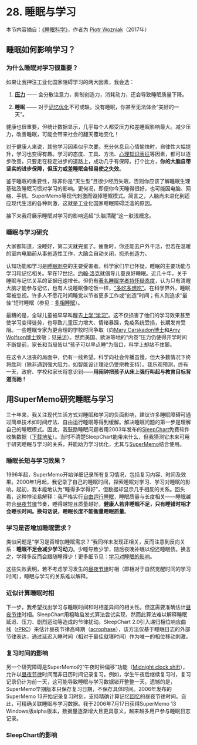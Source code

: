 # 28. 睡眠与学习

本节内容摘自：[《睡眠科学》](https://supermemo.guru/wiki/Science_of_sleep)，作者为 [Piotr Wozniak](https://supermemo.guru/wiki/Piotr_Wozniak)（2017年）

## 睡眠如何影响学习？

### 为什么睡眠对学习很重要？

如果让我押注工业化国家阻碍学习的两大因素，我会选：

1. [**压力**](https://supermemo.guru/wiki/Factors_that_affect_sleep#Stress) —— 会分散注意力，抑制创造力，消耗动力，还会导致睡眠质量下降。

2. **睡眠** —— 对于[记忆优化](https://supermemo.guru/wiki/Neural_optimization_in_sleep)不可或缺。没有睡眠，你甚至无法体会“美好的一天”。

健康也很重要，但统计数据显示，几乎每个人都受压力和差睡眠影响最大。减少压力，改善睡眠，可能会带来社会的翻天覆地变化！

对于健康人来说，其他学习因素似乎次要。充分休息且心情愉快时，自律性大幅提升，学习也变得有趣。学习的态度、工具、方法、[心理知识表征](https://supermemo.guru/wiki/20_rules)等因素，都可以逐步改善。只要走在稳定进步的道路上，成功几乎有保障。打个比方，**你的大脑自带坚实的进步保障，但压力或差睡眠会轻易使之失效**。

鉴于睡眠的重要性，除非你是“天生型”且很少经历失眠，否则你应该了解睡眠生理基础及睡眠习惯对学习的影响。更何况，即便你今天睡得很好，也可能因电脑、网络、手机、SuperMemo等现代刺激而毁掉睡眠模式。简言之，人脑尚未进化到适应现代生活的各种刺激，这就是工业化国家睡眠障碍泛滥的原因。

接下来我将展示睡眠对学习的影响远超“头脑清醒”这一肤浅概念。

### 睡眠与学习研究

大家都知道，没睡好，第二天就完蛋了。疲惫时，你还能去户外干活，但若在温暖的室内电脑前从事创造性工作，大脑会自动关闭，扼杀创造力。

认知功能和学习是[睡眠剥夺](https://supermemo.guru/wiki/Sleep_deprivation)的主要受害者。科学家们早已怀疑，睡眠的主要功能与学习和记忆相关。早在17世纪，[约翰·洛克](http://en.wikipedia.org/wiki/John_Locke)就倡导儿童良好睡眠。近几十年，关于睡眠与记忆关系的证据迅速增长。但仍有[著名睡眠学者持怀疑态度](https://supermemo.guru/wiki/Sleep_and_memory:_Dr_Jerome_Siegel_and_Dr_Robert_Vertes#Robert_Vertes_and_Jerome_Siegel)，认为只有清醒大脑才能参与记忆，也有人说睡眠像吃饭一样，[“多吃多想吃”](https://supermemo.guru/wiki/How_long_should_we_sleep%3F#Jim_Horne_and_Daniel_Kripke)。在科学界外，睡眠常被忽视。许多人不愿花时间睡觉以节省更多工作或“创造”时间；有人则追求“最佳”短时睡眠（参见：[多相睡眠](https://supermemo.guru/wiki/Science_of_polyphasic_sleep)）。

最糟的是，全球儿童被早早叫醒去[上学“学习”](https://supermemo.guru/wiki/Good_sleep,_good_learning,_good_life#Sleep_and_school)。这不仅损害了他们的学习效果甚至使学习变得徒劳，也导致儿童压力增大、情绪暴躁，免疫系统受损，长期发育受阻。一些睡眠专家为更合理的学校时间争取（向[Mary Carskadon博士](http://research.brown.edu/myresearch/Mary_Carskadon)和[Amy Wolfson博士](http://www.thepulsemag.com/wordpress/2008/01/0208-focus-on-faculty-amy-wolfson)致敬；见[采访](http://www.pbs.org/wgbh/pages/frontline/shows/teenbrain/interviews/carskadon.html)）。然而美国、欧洲等地的“内卷”压力仍使得开学时间不断提前，家长和当局皆以“孩子可以早点睡”为借口，科学上却站不住脚。

在这令人沮丧的局面中，仍有一线希望。科学向社会传播虽慢，但大多数情况下终将胜利（除非遇到强大阻力，如智能设计理论仍受宗教支持）。我乐观预测，终有一天，政府、学校和家长将意识到——**用闹钟把孩子从床上强行叫起与教育目标背道而驰！**

## 用SuperMemo研究睡眠与学习

三十年来，我关注现代生活方式对睡眠和学习的负面影响，建议许多睡眠障碍可通过简单技术如时间疗法、自由运行睡眠等得到缓解。解决睡眠问题的第一步是理解自己的睡眠模式。因此，我鼓励睡眠问题者用2003年发布的[SleepChart](https://supermemo.guru/wiki/SleepChart)免费软件收集数据（[下载地址](http://www.super-memory.com/articles/sleepchart.htm)）。当时不清楚SleepChart能带来什么，但我猜测它未来可用于研究睡眠与学习的关系，并能助力学习优化，尤其与[SuperMemo](https://supermemo.guru/wiki/SuperMemo)结合使用。

### 睡眠长短与学习效果？

1996年起，SuperMemo开始详细记录所有复习情况，包括复习内容、时间及效果。2000年1月起，我记录了自己的睡眠时间，探索睡眠对学习、学习对睡眠的影响。起初，我本能地认为“睡得多学得好”，但数据却显示几乎相反的关系。回头看，这种悖论易解释：我严格实行[自由运行睡眠](https://supermemo.guru/wiki/Formula_for_good_sleep:_free_running_sleep)，睡眠质量与长度相关——睡眠越符合[昼夜节律](https://supermemo.guru/wiki/Circadian)节奏，睡得越短且质量越好。**健康人若非睡眠不足，只有睡错时相才会睡长时间。换句话说，睡眠长度不能衡量睡眠质量**。

### 学习是否增加睡眠需求？

类似问题是“学习是否增加睡眠需求？”我同样未发现正相关，反而注意到反向关系：**睡眠不足会减少学习动力**。少睡导致少学，随后夜晚补眠以偿还睡眠债。换言之，学得多反而会跟随睡得少！更多细节见：[学习对睡眠的影响](https://supermemo.guru/wiki/Good_sleep,_good_learning,_good_life#Impact_of_learning_on_sleep)。

这些失败表明，若不考虑学习发生的[昼夜节律](https://supermemo.guru/wiki/Circadian)时相（即相对于自然觉醒时间的学习时间），睡眠与学习的关系难以解释。

### 近似计算睡眠时相

下一步，我希望找出学习与睡眠时间和时相差异间的相关性。但这需要准确估计[昼夜节律](https://supermemo.guru/wiki/Circadian)时相。SleepChart用粗略启发式算法尝试实现，然而此算法难以解释睡眠延迟、压力、剧烈运动等造成的节律扰动。SleepChart 2.0引入递归相位响应曲线（[rPRC](https://supermemo.guru/wiki/How_do_we_fall_asleep%3F#Recursive_phase_response_curve_(rPRC))）来估计昼夜节律高峰期（[acrophase](https://supermemo.guru/wiki/Good_sleep,_good_learning,_good_life:_Glossary#acrophase)），该方法仅基于睡眠日志的外部节律表达，通过延迟入睡时间（相对于最佳就寝时间）作为唯一的相位移动刺激。

### 复习时间的影响

另一个研究障碍是SuperMemo的“午夜时钟偏移”功能（[Midnight clock shift](http://help.supermemo.org/wiki/Learning_tab_in_Options#Midnight_clock_shift)），允许以[昼夜节律](https://supermemo.guru/wiki/Circadian)时间而非日历时间记录复习。例如，学生午夜后继续复习时，复习记录仍计为前一天，这可能导致睡眠与学习数据错开整整一天。遗憾的是，SuperMemo早期版本只保存复习日期，不保存具体时间。2006年发布的SuperMemo 13开始记录复习时刻，支持精确计算记忆[回忆](https://supermemo.guru/wiki/Recall)的昼夜节律时间。自此，可精确关联睡眠与学习数据。我于2006年7月17日获得SuperMemo 13 Windows版alpha版本，数据量逐渐增大且更具意义，越来越多用户参与睡眠日志记录。

### SleepChart的影响